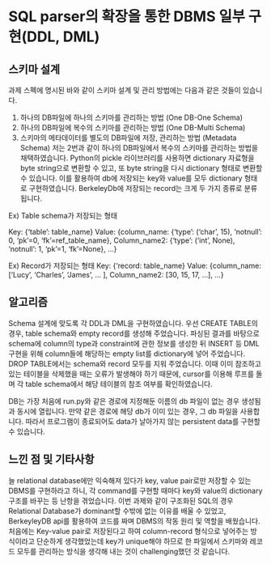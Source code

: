 # SQL parser의 확장을 통한 DBMS 일부 구현(DDL, DML)

## 스키마 설계

과제 스펙에 명시된 바와 같이 스키마 설계 및 관리 방법에는 다음과 같은 것들이 있습니다.

1.	하나의 DB파일에 하나의 스키마를 관리하는 방법 (One DB-One Schema)
2.	하나의 DB파일에 복수의 스키마를 관리하는 방법 (One DB-Multi Schema)
3.	스키마의 메타데이터를 별도의 DB파일에 저장, 관리하는 방법 (Metadata Schema) 
저는 2번과 같이 하나의 DB파일에서 복수의 스키마를 관리하는 방법을 채택하였습니다. Python의 pickle 라이브러리를 사용하면 dictionary 자료형을 byte string으로 변환할 수 있고, 또 byte string을 다시 dictionary 형태로 변환할 수 있습니다. 이를 활용하여 db에 저장되는 key와 value를 모두 dictionary 형태로 구현하였습니다. BerkeleyDb에 저장되는 record는 크게 두 가지 종류로 분류됩니다.

Ex) Table schema가 저장되는 형태

Key: {‘table’: table_name}
Value: {column_name: {‘type’: (‘char’, 15), ‘notnull’: 0, ‘pk’=0, ‘fk’=ref_table_name},
	Column_name2: {‘type’: (‘int’, None), ‘notnull’: 1, ‘pk’=1, ‘fk’=None}, …}

Ex) Record가 저장되는 형태
Key: {‘record: table_name}
Value: {column_name: [‘Lucy’, ‘Charles’, ‘James’, … ],
	Column_name2: [30, 15, 17, …], …}

## 알고리즘
 
Schema 설계에 맞도록 각 DDL과 DML을 구현하였습니다. 우선 CREATE TABLE의 경우, table schema와 empty record를 생성해 주었습니다. 파싱된 결과를 바탕으로 schema에 column의 type과 constraint에 관한 정보를 생성한 뒤 INSERT 등 DML 구현을 위해 column들에 해당하는 empty list를 dictionary에 넣어 주었습니다. DROP TABLE에서는 schema와 record 모두를 지워 주었습니다. 이때 이미 참조하고 있는 테이블을 삭제했을 때는 오류가 발생해야 하기 때문에, cursor를 이용해 루프를 돌며 각 table schema에서 해당 테이블의 참조 여부를 확인하였습니다. 

DB는 가장 처음에 run.py와 같은 경로에 지정해둔 이름의 db 파일이 없는 경우 생성됨과 동시에 열립니다. 만약 같은 경로에 해당 db가 이미 있는 경우, 그 db 파일을 사용합니다. 따라서 프로그램이 종료되어도 data가 날아가지 않는 persistent data를 구현할 수 있습니다.

## 느낀 점 및 기타사항

늘 relational database에만 익숙해져 있다가 key, value pair로만 저장할 수 있는 DBMS를 구현하라고 하니, 각 command를 구현할 때마다 key와 value의 dictionary 구조를 바꾸는 등 난항을 겪었습니다. 이번 과제와 같이 구조화된 SQL의 경우 Relational Database가 dominant할 수밖에 없는 이유를 배울 수 있었고, BerkeyleyDB api를 활용하여 코드를 짜며 DBMS의 작동 원리 및 역할을 배웠습니다. 처음에는 Key-value pair로 저장된다고 하여 column-record 형식으로 넣어주는 방식이라고 단순하게 생각했었는데 key가 unique해야 하므로 한 파일에서 스키마와 레코드 모두를 관리하는 방식을 생각해 내는 것이 challenging했던 것 같습니다.
